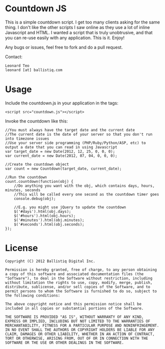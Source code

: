 # Countdown JS

This is a simple countdown script. I get too many clients asking for the same thing. I don't like the other scripts I saw online as they use a lot of inline Javascript and HTML. I wanted a script that is truly unobtrusive, and that you can re-use easily with any application. This is it. Enjoy!

Any bugs or issues, feel free to fork and do a pull request.

Contact:

	Leonard Teo
	leonard [at] ballistiq.com

# Usage

Include the countdown.js in your application in the <head> tags:
	
	<script src="countdown.js"></script>
	
Invoke the countdown like this:

	//You must always have the target date and the current date
	//The current date is the date of your server so that you don't run into timezone issues
	//Use your server side programming (PHP/Ruby/Python/ASP, etc) to output a date that you can read in using Javascript
	var target_date = new Date(2012, 12, 25, 0, 0, 0);
    var current_date = new Date(2012, 07, 04, 0, 0, 0);

	//Create the countdown object
	var count = new Countdown(target_date, current_date);
	
	//Run the countdown
	count.countdown(function(obj) {
		//Do anything you want with the obj, which contains days, hours, minutes, seconds
		//This will be called every one second as the countdown timer goes
		console.debug(obj);
		
		//E.g. you might use jQuery to update the countdown
		$('#days').html(obj.days);
		$('#hours').html(obj.hours);
		$('#minutes').html(obj.minutes);
		$('#seconds').html(obj.seconds);
	});
	

# License

    Copyright (C) 2012 Ballistiq Digital Inc.
    
    Permission is hereby granted, free of charge, to any person obtaining a copy of this software and associated documentation files (the "Software"), to deal in the Software without restriction, including without limitation the rights to use, copy, modify, merge, publish, distribute, sublicense, and/or sell copies of the Software, and to permit persons to whom the Software is furnished to do so, subject to the following conditions:
    
    The above copyright notice and this permission notice shall be included in all copies or substantial portions of the Software.
    
    THE SOFTWARE IS PROVIDED "AS IS", WITHOUT WARRANTY OF ANY KIND, EXPRESS OR IMPLIED, INCLUDING BUT NOT LIMITED TO THE WARRANTIES OF MERCHANTABILITY, FITNESS FOR A PARTICULAR PURPOSE AND NONINFRINGEMENT. IN NO EVENT SHALL THE AUTHORS OR COPYRIGHT HOLDERS BE LIABLE FOR ANY CLAIM, DAMAGES OR OTHER LIABILITY, WHETHER IN AN ACTION OF CONTRACT, TORT OR OTHERWISE, ARISING FROM, OUT OF OR IN CONNECTION WITH THE SOFTWARE OR THE USE OR OTHER DEALINGS IN THE SOFTWARE.
